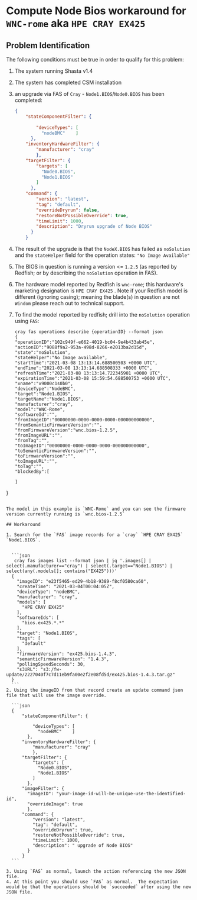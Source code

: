 # Compute Node Bios workaround for `WNC-rome` aka `HPE CRAY EX425`

## Problem Identification
The following conditions must be true in order to qualify for this problem:

1. The system running Shasta v1.4
2. The system has completed CSM installation
3. an upgrade via FAS of `Cray` - `Node1.BIOS`/`Node0.BIOS` has been completed:

	```json
	{
	    "stateComponentFilter": {
	    
	        "deviceTypes": [
	          "nodeBMC"    ]
	      },
	    "inventoryHardwareFilter": {
	        "manufacturer": "cray"
	        },
	    "targetFilter": {
	        "targets": [
	          "Node0.BIOS",
	          "Node1.BIOS"
	        ]
	      },
	    "command": {
	        "version": "latest",
	        "tag": "default",
	        "overrideDryrun": false,
	        "restoreNotPossibleOverride": true,
	        "timeLimit": 1000,
	        "description": "Dryrun upgrade of Node BIOS"
	      }
	    }
	```
4. The result of the upgrade is that the `NodeX.BIOS` has failed as `noSolution` and the `stateHelper` field for the operation states: `"No Image Available"`
5. The BIOS in question is running a version <= `1.2.5` (as reported by Redfish; or by describing the `noSolution` operation in FAS).
6. The hardware model reported by Redfish is `wnc-rome`; this hardware's marketing designation is  `HPE CRAY EX425` .  Note if your Redfish model is different (ignoring casing); meaning the blade(s) in question are not `Windom` please reach out to technical support.
7. To find the model reported by redfish; drill into the `noSolution` operation using `FAS`: 

   ```
   cray fas operations describe {operationID} --format json
   {
   "operationID":"102c949f-e662-4019-bc04-9e4b433ab45e",
   "actionID":"9088f9a2-953a-498d-8266-e2013ba2d15d",
   "state":"noSolution",
   "stateHelper":"No Image available",
   "startTime":"2021-03-08 13:13:14.688500503 +0000 UTC",
   "endTime":"2021-03-08 13:13:14.688508333 +0000 UTC",
   "refreshTime":"2021-03-08 13:13:14.722345901 +0000 UTC",
   "expirationTime":"2021-03-08 15:59:54.688500753 +0000 UTC",
   "xname":"x9000c1s0b0",
   "deviceType":"NodeBMC",
   "target":"Node1.BIOS",
   "targetName":"Node1.BIOS",
   "manufacturer":"cray",
   "model":"WNC-Rome",
   "softwareId":"",
   "fromImageID":"00000000-0000-0000-0000-000000000000",
   "fromSemanticFirmwareVersion":"",
   "fromFirmwareVersion":"wnc.bios-1.2.5",
   "fromImageURL":"",
   "fromTag":"",
   "toImageID":"00000000-0000-0000-0000-000000000000",
   "toSemanticFirmwareVersion":"",
   "toFirmwareVersion":"",
   "toImageURL":"",
   "toTag":"",
   "blockedBy":[

   ]
  }
  ```

  The model in this example is `WNC-Rome` and you can see the firmware version currently running is `wnc.bios-1.2.5`

## Workaround

1. Search for the `FAS` image records for a `cray` `HPE CRAY EX425` `Node1.BIOS`.  


	```json
	 cray fas images list --format json | jq '.images[] | select(.manufacturer=="cray") | select(.target=="Node1.BIOS") | select(any(.models[]; contains("EX425")))'
	{
	  "imageID": "e23f5465-ed29-4b18-9389-f8cf0580ca60",
	  "createTime": "2021-03-04T00:04:05Z",
	  "deviceType": "nodeBMC",
	  "manufacturer": "cray",
	  "models": [
	    "HPE CRAY EX425"
	  ],
	  "softwareIds": [
	    "bios.ex425.*.*"
	  ],
	  "target": "Node1.BIOS",
	  "tags": [
	    "default"
	  ],
	  "firmwareVersion": "ex425.bios-1.4.3",
	  "semanticFirmwareVersion": "1.4.3",
	  "pollingSpeedSeconds": 30,
	  "s3URL": "s3:/fw-update/2227040f7c7d11eb9fa00e2f2e08fd5d/ex425.bios-1.4.3.tar.gz"
	}
	``` 
2. Using the imageID from that record create an update command json file that will use the image override.

	```json
	{
	    "stateComponentFilter": {
	    
	        "deviceTypes": [
	          "nodeBMC"    ]
	      },
	    "inventoryHardwareFilter": {
	        "manufacturer": "cray"
	        },
	    "targetFilter": {
	        "targets": [
	          "Node0.BIOS",
	          "Node1.BIOS"
	        ]
	      },
        "imageFilter": {
          "imageID": "your-image-id-will-be-unique-use-the-identified-id",
          "overrideImage": true
          },
	    "command": {
	        "version": "latest",
	        "tag": "default",
	        "overrideDryrun": true,
	        "restoreNotPossibleOverride": true,
	        "timeLimit": 1000,
	        "description": " upgrade of Node BIOS"
	      }
	    }
	```

3. Using `FAS` as normal, launch the action referencing the new JSON file.
4. At this point you should use `FAS` as normal.  The expectation would be that the operations should be `succeeded` after using the new JSON file.
